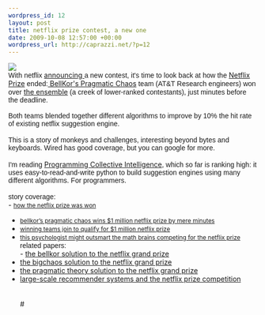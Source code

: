 ```yaml
--- 
wordpress_id: 12
layout: post
title: netflix prize contest, a new one
date: 2009-10-08 12:57:00 +00:00
wordpress_url: http://caprazzi.net/?p=12
---
```

[![](http://www.the-ensemble.com/images/small_title.jpg)](http://www.the-ensemble.com/images/small_title.jpg)<br /><span style="font-family: arial;">With netflix </span>[announcing ](http://www.netflixprize.com//community/viewtopic.php?id=1520)<span style="font-family: arial;">a new contest, it's time to look back at how the </span>[Netflix Prize](http://www.netflixprize.com/)<span style="font-family: arial;"> ended:</span>[ BellKor's Pragmatic Chaos](http://www.research.att.com/%7Evolinsky/netflix/bpc.html)<span style="font-family: arial;"> team (AT&amp;T Research engineers) won over </span>[the ensemble](http://www.the-ensemble.com/)<span style="font-family: arial;"> (a creek </span><span style="font-family: arial;">of lower-ranked contestants</span><span style="font-family: arial;">), just minutes before the deadline.<br /><br /></span><span style="font-family: arial;">Both teams blended together different algorithms to improve by 10% the hit rate of existing netflix suggestion engine.</span><br /><br /><span style="font-family: arial;">This is a story of monkeys and challenges, interesting beyond bytes and keyboards. Wired has good coverage, but you can google for more.</span><br /><br /><span style="font-family: arial;">I'm reading </span>[Programming Collective Intelligence](http://www.amazon.co.uk/gp/product/0596529325?ie=UTF8&tag=mattcapr-21&linkCode=as2&camp=1634&creative=6738&creativeASIN=0596529325)<span style="font-family: arial;">, which so far is ranking high: it uses easy-to-read-and-write python to build suggestion engines using many different algorithms. For programmers.</span><br /><br /><span style="font-family: arial;">story coverage:</span><br />- <span style="font-size: 85%;">[how the netflix prize was won](http://www.wired.com/epicenter/2009/09/how-the-netflix-prize-was-won/)</span>
- <span style="font-size: 85%;">[bellkor’s pragmatic chaos wins $1 million netflix prize by mere minutes](http://www.wired.com/epicenter/2009/09/bellkors-pragmatic-chaos-wins-1-million-netflix-prize/)</span>
- <span style="font-size: 85%;">[winning teams join to qualify for $1 million netflix prize](http://www.wired.com/epicenter/2009/06/winning-teams-join-to-qualify-for-1-million-netflix-prize/)</span>
- <span style="font-size: 85%;">[this psychologist might outsmart the math brains competing for the netflix prize](http://www.wired.com/techbiz/media/magazine/16-03/mf_netflix)</span>
<br /><span style="font-family: arial;">related papers:</span><br />- [the bellkor solution to the netflix grand prize](http://www.netflixprize.com/assets/grandprize2009_bpc_bellkor.pdf)
- [the bigchaos solution to the netflix grand prize](http://www.netflixprize.com/assets/grandprize2009_bpc_bigchaos.pdf)
- [the pragmatic theory solution to the netflix grand prize](http://www.netflixprize.com/assets/grandprize2009_bpc_pragmatictheory.pdf)
- [large-scale recommender systems and the netflix prize competition](http://netflixkddworkshop2008.info/accepted.html)<br />
<br /><br /># <br />
